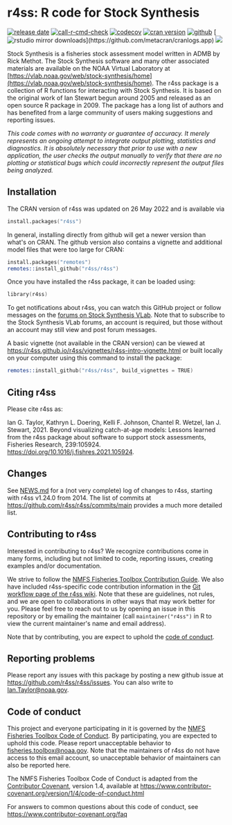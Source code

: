 # r4ss: R code for Stock Synthesis

[![release date](https://img.shields.io/github/last-commit/r4ss/r4ss)](https://github.com/r4ss/r4ss/commits/main)
[![call-r-cmd-check](https://github.com/r4ss/r4ss/actions/workflows/call-r-cmd-check.yml/badge.svg)](https://github.com/r4ss/r4ss/actions/workflows/call-r-cmd-check.yml)
[![codecov](https://codecov.io/gh/r4ss/r4ss/branch/main/graph/badge.svg)](https://app.codecov.io/gh/r4ss/r4ss)
[![cran version](http://www.r-pkg.org/badges/version/r4ss)](https://cran.r-project.org/package=r4ss)
[![github](https://img.shields.io/github/v/release/r4ss/r4ss?color=brightgreen&label=GitHub)](https://github.com/r4ss/r4ss/releases/latest)
[![rstudio mirror downloads](http://cranlogs.r-pkg.org/badges/grand-total/r4ss?)](https://github.com/metacran/cranlogs.app)
[![](https://cranlogs.r-pkg.org/badges/r4ss?color=FFD700)](https://www.r-pkg.org/pkg/r4ss)

Stock Synthesis is a fisheries stock assessment model written in ADMB by
Rick Methot. The Stock Synthesis software and many other associated
materials are available on the NOAA Virtual Laboratory at
[https://vlab.noaa.gov/web/stock-synthesis/home](https://vlab.noaa.gov/web/stock-synthesis/home).
The r4ss package is a collection of R functions for interacting with
Stock Synthesis. It is based on the original work of Ian Stewart begun
around 2005 and released as an open source R package in 2009. The
package has a long list of authors and has benefited from a large
community of users making suggestions and reporting issues.

*This code comes with no warranty or guarantee of accuracy. It merely
represents an ongoing attempt to integrate output plotting, statistics
and diagnostics. It is absolutely necessary that prior to use with a new
application, the user checks the output manually to verify that there
are no plotting or statistical bugs which could incorrectly represent
the output files being analyzed.*

## Installation

The CRAN version of r4ss was updated on 26 May 2022 and is available
via

```S
install.packages("r4ss")
```

In general, installing directly from github will get a newer version
than what's on CRAN. The github version also contains a vignette and
additional model files that were too large for CRAN:

```S
install.packages("remotes")
remotes::install_github("r4ss/r4ss")
```

Once you have installed the r4ss package, it can be loaded using:

```S
library(r4ss)
```

To get notifications about r4ss, you can watch this GitHub project or
follow messages on the [forums on Stock Synthesis
VLab](https://vlab.noaa.gov/web/stock-synthesis/public-forums). Note
that to subscribe to the Stock Synthesis VLab forums, an account is
required, but those without an account may still view and post forum
messages.

A basic vignette (not available in the CRAN version) can be viewed at
<https://r4ss.github.io/r4ss/vignettes/r4ss-intro-vignette.html> or
built locally on your computer using this command to install the
package:

```S
remotes::install_github("r4ss/r4ss", build_vignettes = TRUE)
```

## Citing r4ss

Please cite r4ss as:

Ian G. Taylor, Kathryn L. Doering, Kelli F. Johnson, Chantel R. Wetzel,
Ian J. Stewart, 2021. Beyond visualizing catch-at-age models: Lessons
learned from the r4ss package about software to support stock
assessments, Fisheries Research, 239:105924.
<https://doi.org/10.1016/j.fishres.2021.105924>.

## Changes

See [NEWS.md](https://github.com/r4ss/r4ss/blob/main/NEWS.md) for a (not
very complete) log of changes to r4ss, starting with r4ss v1.24.0 from
2014. The list of commits at <https://github.com/r4ss/r4ss/commits/main>
provides a much more detailed list.

## Contributing to r4ss

Interested in contributing to r4ss? We recognize contributions come in
many forms, including but not limited to code, reporting issues,
creating examples and/or documentation.

We strive to follow the [NMFS Fisheries Toolbox Contribution
Guide](https://github.com/nmfs-fish-tools/Resources/blob/master/CONTRIBUTING.md).
We also have included r4ss-specific code contribution information in the
[Git workflow page of the r4ss
wiki](https://github.com/r4ss/r4ss/wiki/Git-Workflow). Note that these
are guidelines, not rules, and we are open to collaborations in other
ways that may work better for you. Please feel free to reach out to us
by opening an issue in this repository or by emailing the maintainer
(call `maintainer("r4ss")` in R to view the current maintainer's name
and email address).

Note that by contributing, you are expect to uphold the [code of
conduct](#code-of-conduct).

## Reporting problems

Please report any issues with this package by posting a new github issue
at <https://github.com/r4ss/r4ss/issues>. You can also write to
Ian.Taylor@noaa.gov.

## Code of conduct

This project and everyone participating in it is governed by the [NMFS
Fisheries Toolbox Code of
Conduct](https://github.com/nmfs-fish-tools/Resources/blob/master/CODE_OF_CONDUCT.md).
By participating, you are expected to uphold this code. Please report
unacceptable behavior to
[fisheries.toolbox@noaa.gov](mailto:fisheries.toolbox@noaa.gov). Note
that the maintainers of r4ss do not have access to this email account,
so unacceptable behavior of maintainers can also be reported here.

The NMFS Fisheries Toolbox Code of Conduct is adapted from the
[Contributor Covenant][homepage], version 1.4, available at
<https://www.contributor-covenant.org/version/1/4/code-of-conduct.html>

[homepage]: <https://www.contributor-covenant.org>

For answers to common questions about this code of conduct, see
<https://www.contributor-covenant.org/faq>
